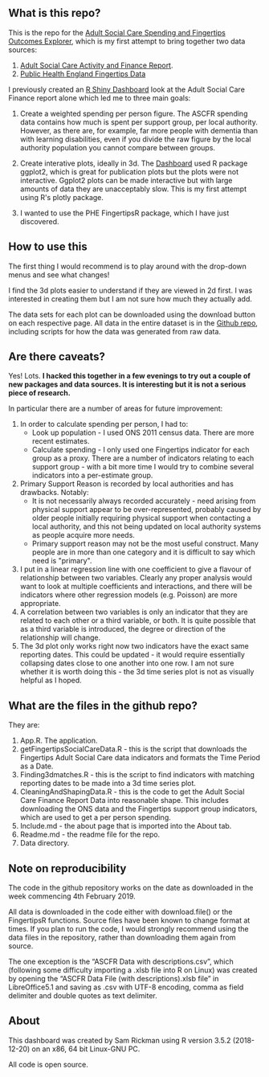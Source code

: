 ## What is this repo?

This is the repo for the [Adult Social Care Spending and Fingertips Outcomes Explorer](https://samrickman.shinyapps.io/asc_fingertips_spending/), which is my first attempt to bring together two data sources:

1. [Adult Social Care Activity and Finance Report](https://digital.nhs.uk/data-and-information/publications/statistical/adult-social-care-activity-and-finance-report/2017-18).
2. [Public Health England Fingertips Data](https://fingertips.phe.org.uk/)

I previously created an [R Shiny Dashboard](https://samrickman.shinyapps.io/ascfr_dashboard/) look at the Adult Social Care Finance report alone which led me to three main goals:

1. Create a weighted spending per person figure. The ASCFR spending data contains how much is spent per support group, per local authority. However, as there are, for example, far more people with dementia than with learning disabilities, even if you divide the raw figure by the local authority population you cannot compare between groups.

2. Create interative plots, ideally in 3d. The [Dashboard](https://samrickman.shinyapps.io/ascfr_dashboard/) used R package ggplot2, which is great for publication plots but the plots were not interactive. Ggplot2 plots can be made interactive but with large amounts of data they are unacceptably slow. This is my first attempt using R's plotly package. 

3. I wanted to use the PHE FingertipsR package, which I have just discovered.

## How to use this

The first thing I would recommend is to play around with the drop-down menus and see what changes!

I find the 3d plots easier to understand if they are viewed in 2d first. I was interested in creating them but I am not sure how much they actually add.

The data sets for each plot can be downloaded using the download button on each respective page. All data in the entire dataset is in the [Github repo](), including scripts for how the data was generated from raw data.

## Are there caveats?

Yes! Lots. **I hacked this together in a few evenings to try out a couple of new packages and data sources. It is interesting but it is not a serious piece of research.** 

In particular there are a number of areas for future improvement:

1. In order to calculate spending per person, I had to:
    -   Look up population - I used ONS 2011 census data. There are more recent estimates.
    -   Calculate spending - I only used one Fingertips indicator for each group as a proxy. There are a number of indicators relating to each support group - with a bit more time I would try to combine several indicators into a per-estimate group.
2. Primary Support Reason is recorded by local authorities and has drawbacks. Notably:
    -   It is not necessarily always recorded accurately - need arising from physical support appear to be over-represented, probably caused by older people initially requiring physical support when contacting a local authority, and this not being updated on local authority systems as people acquire more needs.
    -    Primary support reason may not be the most useful construct. Many people are in more than one category and it is difficult to say which need is "primary".
3. I put in a linear regression line with one coefficient to give a flavour of relationship between two variables. Clearly any proper analysis would want to look at multiple coefficients and interactions, and there will be indicators where other regression models (e.g. Poisson) are more appropriate.
4. A correlation between two variables is only an indicator that they are related to each other or a third variable, or both. It is quite possible that as a third variable is introduced, the degree or direction of the relationship will change.
5. The 3d plot only works right now two indicators have the exact same reporting dates. This could be updated - it would require essentially collapsing dates close to one another into one row. I am not sure whether it is worth doing this - the 3d time series plot is not as visually helpful as I hoped.

## What are the files in the github repo?

They are:

1. App.R. The application.
2. getFingertipsSocialCareData.R - this is the script that downloads the Fingertips Adult Social Care data indicators and formats the Time Period as a Date.
3. Finding3dmatches.R - this is the script to find indicators with matching reporting dates to be made into a 3d time series plot.
4. CleaningAndShapingData.R - this is the code to get the Adult Social Care Finance Report Data into reasonable shape. This includes downloading the ONS data and the Fingertips support group indicators, which are used to get a per person spending.
5. Include.md - the about page that is imported into the About tab. 
6. Readme.md - the readme file for the repo.
6. Data directory.

## Note on reproducibility 

The code in the github repository works on the date as downloaded in the week commencing 4th February 2019. 

All data is downloaded in the code either with download.file() or the FingertipsR functions. Source files have been known to change format at times. If you plan to run the code, I would strongly recommend using the data files in the repository, rather than downloading them again from source.

The one exception is the “ASCFR Data with descriptions.csv”, which (following some difficulty importing a .xlsb file into R on Linux)  was created by opening the “ASCFR Data File (with descriptions).xlsb file” in LibreOffice5.1 and saving as .csv with UTF-8 encoding, comma as field delimiter and double quotes as text delimiter. 

## About

This dashboard was created by Sam Rickman using R version 3.5.2 (2018-12-20) on an x86, 64 bit Linux-GNU PC. 

All code is open source.
